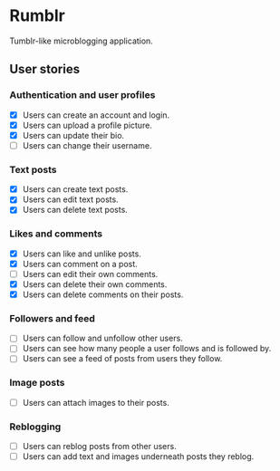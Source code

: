 # Rumblr

Tumblr-like microblogging application.

## User stories

### Authentication and user profiles

- [x] Users can create an account and login.
- [x] Users can upload a profile picture.
- [x] Users can update their bio.
- [ ] Users can change their username.

### Text posts

- [x] Users can create text posts.
- [x] Users can edit text posts.
- [x] Users can delete text posts.

### Likes and comments

- [x] Users can like and unlike posts.
- [x] Users can comment on a post.
- [ ] Users can edit their own comments.
- [x] Users can delete their own comments.
- [x] Users can delete comments on their posts.

### Followers and feed

- [ ] Users can follow and unfollow other users.
- [ ] Users can see how many people a user follows and is followed by.
- [ ] Users can see a feed of posts from users they follow.

### Image posts

- [ ] Users can attach images to their posts.

### Reblogging

- [ ] Users can reblog posts from other users.
- [ ] Users can add text and images underneath posts they reblog.
